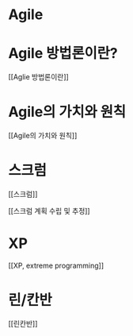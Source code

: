 # Agile

# Agile 방법론이란?

[[Aglie 방법론이란]]

# Agile의 가치와 원칙

[[Agile의 가치와 원칙]]

# 스크럼

[[스크럼]]

[[스크럼 계획 수립 및 추정]]

# XP

[[XP, extreme programming]]

# 린/칸반

[[린칸반]]
